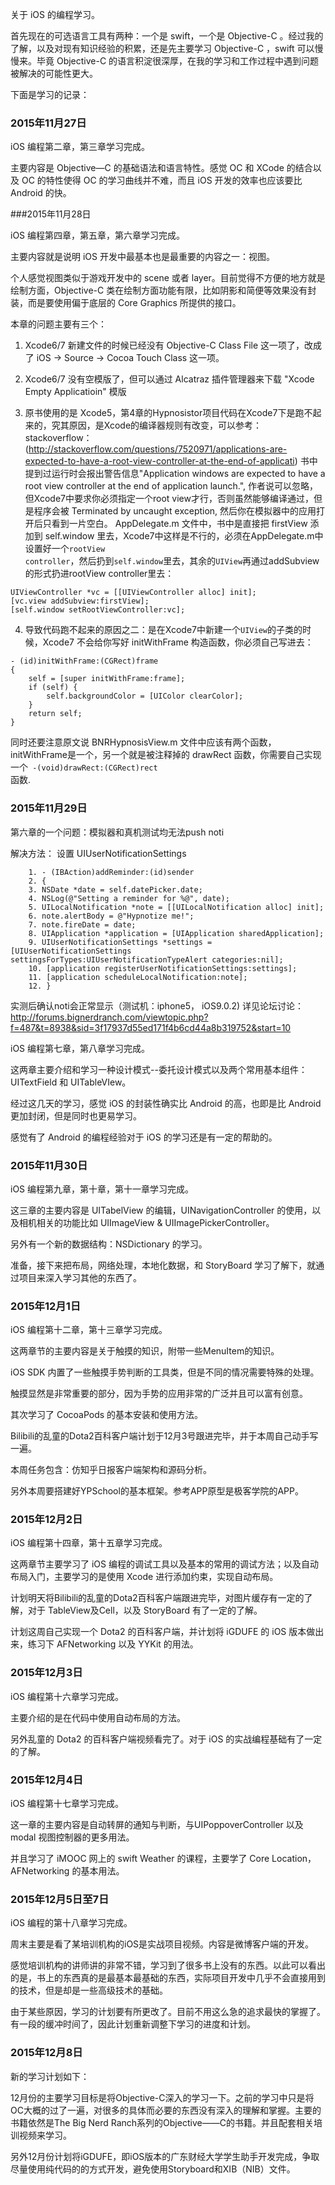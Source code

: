 关于 iOS 的编程学习。

首先现在的可选语言工具有两种：一个是 swift，一个是 Objective-C 。经过我的了解，以及对现有知识经验的积累，还是先主要学习 Objective-C ，swift 可以慢慢来。毕竟 Objective-C 的语言积淀很深厚，在我的学习和工作过程中遇到问题被解决的可能性更大。

下面是学习的记录：

### 2015年11月27日

iOS 编程第二章，第三章学习完成。

主要内容是 Objective—C 的基础语法和语言特性。感觉 OC 和 XCode 的结合以及 OC 的特性使得 OC 的学习曲线并不难，而且 iOS 开发的效率也应该要比 Android 的快。

###2015年11月28日

iOS 编程第四章，第五章，第六章学习完成。

主要内容就是说明 iOS 开发中最基本也是最重要的内容之一：视图。

个人感觉视图类似于游戏开发中的 scene 或者 layer。目前觉得不方便的地方就是绘制方面，Objective-C 类在绘制方面功能有限，比如阴影和简便等效果没有封装，而是要使用偏于底层的 Core Graphics 所提供的接口。

本章的问题主要有三个：

1. Xcode6/7 新建文件的时候已经没有 Objective-C Class File 这一项了，改成了 iOS -> Source -> Cocoa Touch Class 这一项。

2. Xcode6/7 没有空模版了，但可以通过 Alcatraz 插件管理器来下载 "Xcode Empty Applicatioin" 模版

3. 原书使用的是 Xcode5，第4章的Hypnosistor项目代码在Xcode7下是跑不起来的，究其原因，是Xcode的编译器规则有改变，可以参考：
stackoverflow：(http://stackoverflow.com/questions/7520971/applications-are-expected-to-have-a-root-view-controller-at-the-end-of-applicati)
书中提到过运行时会报出警告信息"Application windows are expected to have a root view controller at the end of application launch.", 作者说可以忽略，但Xcode7中要求你必须指定一个root view才行，否则虽然能够编译通过，但是程序会被 Terminated by uncaught exception, 然后你在模拟器中的应用打开后只看到一片空白。
AppDelegate.m 文件中，书中是直接把 firstView 添加到 self.window 里去，Xcode7中这样是不行的，必须在AppDelegate.m中设置好一个<code>rootView controller</code>，然后扔到<code>self.window</code>里去，其余的<code>UIView</code>再通过addSubview的形式扔进rootView controller里去：
```
UIViewController *vc = [[UIViewController alloc] init];
[vc.view addSubview:firstView];
[self.window setRootViewController:vc];
```

4. 导致代码跑不起来的原因之二：是在Xcode7中新建一个<code>UIView</code>的子类的时候，Xcode7 不会给你写好 initWithFrame 构造函数，你必须自己写进去：
```
- (id)initWithFrame:(CGRect)frame
{
    self = [super initWithFrame:frame];
    if (self) {
        self.backgroundColor = [UIColor clearColor];
    }
    return self;
}
```

同时还要注意原文说 BNRHypnosisView.m 文件中应该有两个函数，initWithFrame是一个，另一个就是被注释掉的 drawRect 函数，你需要自己实现一个<code> -(void)drawRect:(CGRect)rect </code>函数.

### 2015年11月29日

第六章的一个问题：模拟器和真机测试均无法push noti

解决方法：
设置 UIUserNotificationSettings
```
    1. - (IBAction)addReminder:(id)sender
    2. {
    3. NSDate *date = self.datePicker.date;
    4. NSLog(@"Setting a reminder for %@", date);
    5. UILocalNotification *note = [[UILocalNotification alloc] init];
    6. note.alertBody = @"Hypnotize me!";
    7. note.fireDate = date;
    8. UIApplication *application = [UIApplication sharedApplication];
    9. UIUserNotificationSettings *settings = [UIUserNotificationSettings settingsForTypes:UIUserNotificationTypeAlert categories:nil];
    10. [application registerUserNotificationSettings:settings];
    11. [application scheduleLocalNotification:note];
    12. }
```
实测后确认noti会正常显示（测试机：iphone5， iOS9.0.2)
详见论坛讨论：
http://forums.bignerdranch.com/viewtopic.php?f=487&t=8938&sid=3f17937d55ed171f4b6cd44a8b319752&start=10

iOS 编程第七章，第八章学习完成。

这两章主要介绍和学习一种设计模式--委托设计模式以及两个常用基本组件：UITextField 和 UITableVIew。

经过这几天的学习，感觉 iOS 的封装性确实比 Android 的高，也即是比 Android 更加封闭，但是同时也更易学习。

感觉有了 Android 的编程经验对于 iOS 的学习还是有一定的帮助的。

### 2015年11月30日

iOS 编程第九章，第十章，第十一章学习完成。

这三章的主要内容是 UITabelView 的编辑，UINavigationController 的使用，以及相机相关的功能比如 UIImageView & UIImagePickerController。

另外有一个新的数据结构：NSDictionary 的学习。

准备，接下来把布局，网络处理，本地化数据，和 StoryBoard 学习了解下，就通过项目来深入学习其他的东西了。

### 2015年12月1日

iOS 编程第十二章，第十三章学习完成。

这两章节的主要内容是关于触摸的知识，附带一些MenuItem的知识。

iOS SDK 内置了一些触摸手势判断的工具类，但是不同的情况需要特殊的处理。

触摸显然是非常重要的部分，因为手势的应用非常的广泛并且可以富有创意。

其次学习了 CocoaPods 的基本安装和使用方法。

Bilibili的乱童的Dota2百科客户端计划于12月3号跟进完毕，并于本周自己动手写一遍。

本周任务包含：仿知乎日报客户端架构和源码分析。

另外本周要搭建好YPSchool的基本框架。参考APP原型是极客学院的APP。

### 2015年12月2日

iOS 编程第十四章，第十五章学习完成。

这两章节主要学习了 iOS 编程的调试工具以及基本的常用的调试方法；以及自动布局入门，主要学习的是使用 Xcode 进行添加约束，实现自动布局。

计划明天将Bilibili的乱童的Dota2百科客户端跟进完毕，对图片缓存有一定的了解，对于 TableView及Cell，以及 StoryBoard 有了一定的了解。

计划这周自己实现一个 Dota2 的百科客户端，并计划将 iGDUFE 的 iOS 版本做出来，练习下 AFNetworking 以及 YYKit 的用法。

### 2015年12月3日
iOS 编程第十六章学习完成。

主要介绍的是在代码中使用自动布局的方法。

另外乱童的 Dota2 的百科客户端视频看完了。对于 iOS 的实战编程基础有了一定的了解。

### 2015年12月4日
iOS 编程第十七章学习完成。

这一章的主要内容是自动转屏的通知与判断，与UIPoppoverController 以及modal 视图控制器的更多用法。

并且学习了 iMOOC 网上的 swift Weather 的课程，主要学了 Core Location，AFNetworking 的基本用法。

### 2015年12月5日至7日

iOS 编程的第十八章学习完成。

周末主要是看了某培训机构的iOS是实战项目视频。内容是微博客户端的开发。

感觉培训机构的讲师讲的非常不错，学习到了很多书上没有的东西。以此可以看出的是，书上的东西真的是最基本最基础的东西，实际项目开发中几乎不会直接用到的技术，但是却是一些高级技术的基础。

由于某些原因，学习的计划要有所更改了。目前不用这么急的追求最快的掌握了。有一段的缓冲时间了，因此计划重新调整下学习的进度和计划。

### 2015年12月8日

新的学习计划如下：

12月份的主要学习目标是将Objective-C深入的学习一下。之前的学习中只是将OC大概的过了一遍，对很多的具体而必要的东西没有深入的理解和掌握。主要的书籍依然是The Big Nerd Ranch系列的Objective——C的书籍。并且配套相关培训视频来学习。

另外12月份计划将iGDUFE，即iOS版本的广东财经大学学生助手开发完成，争取尽量使用纯代码的的方式开发，避免使用Storyboard和XIB（NIB）文件。